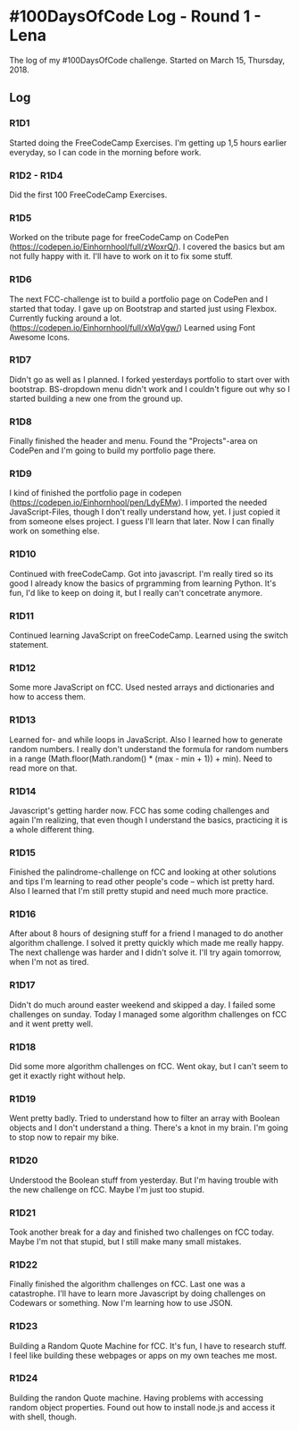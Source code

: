 # #100DaysOfCode Log - Round 1 - Lena
The log of my #100DaysOfCode challenge. Started on March 15, Thursday, 2018.

## Log

### R1D1 
Started doing the FreeCodeCamp Exercises. I'm getting up 1,5 hours earlier everyday, so I can code in the morning before work. 

### R1D2 - R1D4
Did the first 100 FreeCodeCamp Exercises.

### R1D5
Worked on the tribute page for freeCodeCamp on CodePen (https://codepen.io/Einhornhool/full/zWoxrQ/). I covered the basics but am not fully happy with it. I'll have to work on it to fix some stuff.

### R1D6
The next FCC-challenge ist to build a portfolio page on CodePen and I started that today. I gave up on Bootstrap and started just using Flexbox. Currently fucking around a lot. (https://codepen.io/Einhornhool/full/xWqVgw/)
Learned using Font Awesome Icons.

### R1D7
Didn't go as well as I planned. I forked yesterdays portfolio to start over with bootstrap. BS-dropdown menu didn't work and I couldn't figure out why so I started building a new one from  the ground up. 

### R1D8
Finally finished the header and menu. Found the "Projects"-area on CodePen and I'm going to build my portfolio page there. 

### R1D9
I kind of finished the portfolio page in codepen (https://codepen.io/Einhornhool/pen/LdyEMw). I imported the needed JavaScript-Files, though I don't really understand how, yet. I just copied it from someone elses project. I guess I'll learn that later.
Now I can finally work on something else.

### R1D10
Continued with freeCodeCamp. Got into javascript. I'm really tired so its good I already know the basics of prgramming from learning Python. It's fun, I'd like to keep on doing it, but I really can't concetrate anymore.

### R1D11
Continued learning JavaScript on freeCodeCamp. Learned using the switch statement.

### R1D12
Some more JavaScript on fCC. Used nested arrays and dictionaries and how to access them.

### R1D13
Learned for- and while loops in JavaScript. Also I learned how to generate random numbers. I really don't understand the formula for random numbers in a range (Math.floor(Math.random() * (max - min + 1)) + min). Need to read more on that.

### R1D14
Javascript's getting harder now. FCC has some coding challenges and again I'm realizing, that even though I understand the basics, practicing it is a whole different thing.

### R1D15
Finished the palindrome-challenge on fCC and looking at other solutions and tips I'm learning to read other people's code – which ist pretty hard. Also I learned that I'm still pretty stupid and need much more practice.


### R1D16
After about 8 hours of designing stuff for a friend I managed to do another algorithm challenge. I solved it pretty quickly which made me really happy. The next challenge was harder and I didn't solve it. I'll try again tomorrow, when I'm not as tired.

### R1D17
Didn't do much around easter weekend and skipped a day. I failed some challenges on sunday. 
Today I managed some algorithm challenges on fCC and it went pretty well.

### R1D18
Did some more algorithm challenges on fCC. Went okay, but  I can't seem to get it exactly right without help.

### R1D19 
Went pretty badly. Tried to understand how to filter an array with Boolean objects and I don't understand a thing. There's a knot in my brain. I'm going to stop now to repair my bike.

### R1D20
Understood the Boolean stuff from yesterday. But I'm having trouble with the new challenge on fCC. Maybe I'm just too stupid.

### R1D21
Took another break for a day and finished two challenges on fCC today. Maybe I'm not that stupid, but I still make many small mistakes.

### R1D22
Finally finished the algorithm challenges on fCC. Last one was a catastrophe. I'll have to learn more Javascript by doing challenges on Codewars or something. 
Now I'm learning how to use JSON. 

### R1D23
Building a Random Quote Machine for fCC. It's fun, I have to research stuff. I feel like building these webpages or apps on my own teaches me most. 

### R1D24
Building the randon Quote machine. Having problems with accessing random object properties. Found out how to install node.js and access it with shell, though.
